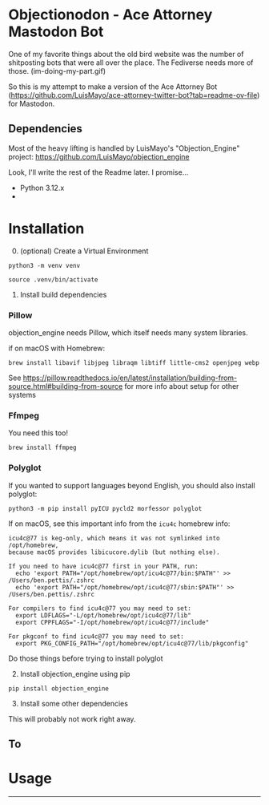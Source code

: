 # Objectionodon - Ace Attorney Mastodon Bot

One of my favorite things about the old bird website was the number of shitposting bots that were all over the place. The Fediverse needs more of those. (im-doing-my-part.gif)

So this is my attempt to make a version of the Ace Attorney Bot (https://github.com/LuisMayo/ace-attorney-twitter-bot?tab=readme-ov-file) for Mastodon.

## Dependencies

Most of the heavy lifting is handled by LuisMayo's "Objection_Engine" project: https://github.com/LuisMayo/objection_engine 

Look, I'll write the rest of the Readme later. I promise...

- Python 3.12.x
- 

# Installation

0. (optional) Create a Virtual Environment 

`python3 -m venv venv`

`source .venv/bin/activate`

1. Install build dependencies

### Pillow 

objection_engine needs Pillow, which itself needs many system libraries. 

if on macOS with Homebrew:

`brew install libavif libjpeg libraqm libtiff little-cms2 openjpeg webp`

See https://pillow.readthedocs.io/en/latest/installation/building-from-source.html#building-from-source for more info about setup for other systems

### Ffmpeg

You need this too! 

`brew install ffmpeg`

### Polyglot

If you wanted to support languages beyond English, you should also install polyglot:

`python3 -m pip install pyICU pycld2 morfessor polyglot`

If on macOS, see this important info from the `icu4c` homebrew info:

```
icu4c@77 is keg-only, which means it was not symlinked into /opt/homebrew,
because macOS provides libicucore.dylib (but nothing else).

If you need to have icu4c@77 first in your PATH, run:
  echo 'export PATH="/opt/homebrew/opt/icu4c@77/bin:$PATH"' >> /Users/ben.pettis/.zshrc
  echo 'export PATH="/opt/homebrew/opt/icu4c@77/sbin:$PATH"' >> /Users/ben.pettis/.zshrc

For compilers to find icu4c@77 you may need to set:
  export LDFLAGS="-L/opt/homebrew/opt/icu4c@77/lib"
  export CPPFLAGS="-I/opt/homebrew/opt/icu4c@77/include"

For pkgconf to find icu4c@77 you may need to set:
  export PKG_CONFIG_PATH="/opt/homebrew/opt/icu4c@77/lib/pkgconfig"
```

Do those things before trying to install polyglot

2. Install objection_engine using pip


`pip install objection_engine`


3. Install some other dependencies 

This will probably not work right away. 


## To 

# Usage

---
